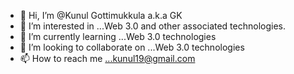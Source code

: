 - 👋 Hi, I’m @Kunul Gottimukkula a.k.a GK
- 👀 I’m interested in ...Web 3.0 and other associated technologies.
- 🌱 I’m currently learning ...Web 3.0 technologies
- 💞️ I’m looking to collaborate on ...Web 3.0 technologies
- 📫 How to reach me ...kunul19@gmail.com

<!---
KunulG/KunulG is a ✨ special ✨ repository because its `README.md` (this file) appears on your GitHub profile.
You can click the Preview link to take a look at your changes.
--->
